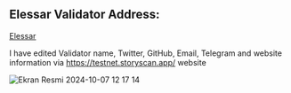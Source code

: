 
## Elessar Validator Address:
[Elessar](https://testnet.storyscan.app/validators/storyvaloper1enja57p5uhknfynelkkvc64nraeh3hy4p9rxz9)

I have edited Validator name, Twitter, GitHub, Email, Telegram and website information via https://testnet.storyscan.app/ website



![Ekran Resmi 2024-10-07 12 17 14](https://github.com/user-attachments/assets/5138f419-ff6b-401a-96ae-454d3fcbe86f)
